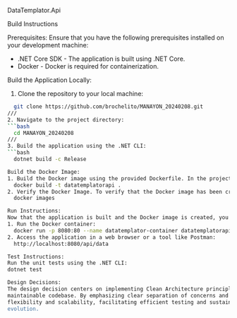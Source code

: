 DataTemplator.Api

Build Instructions

Prerequisites:
Ensure that you have the following prerequisites installed on your development machine:
- .NET Core SDK - The application is built using .NET Core.
- Docker - Docker is required for containerization.

Build the Application Locally:
1. Clone the repository to your local machine:
 ```bash
   git clone https://github.com/brochelito/MANAYON_20240208.git 
///
2. Navigate to the project directory:
 ```bash
   cd MANAYON_20240208
///
3. Build the application using the .NET CLI:
 ```bash
   dotnet build -c Release

Build the Docker Image:
1. Build the Docker image using the provided Dockerfile. In the project directory, run:
   docker build -t datatemplatorapi .
2. Verify the Docker Image. To verify that the Docker image has been created successfully, list the Docker images:
   docker images

Run Instructions:
Now that the application is built and the Docker image is created, you can run the application in a Docker container.
1. Run the Docker container:
   docker run -p 8080:80 --name datatemplator-container datatemplatorapi
2. Access the application in a web browser or a tool like Postman:
   http://localhost:8080/api/data

Test Instructions:
Run the unit tests using the .NET CLI:
dotnet test

Design Decisions:
 The design decision centers on implementing Clean Architecture principles in ASP.NET Core to achieve a testable and 
 maintainable codebase. By emphasizing clear separation of concerns and isolating dependencies, this approach ensures 
 flexibility and scalability, facilitating efficient testing and sustainable maintenance throughout the application's 
 evolution.
